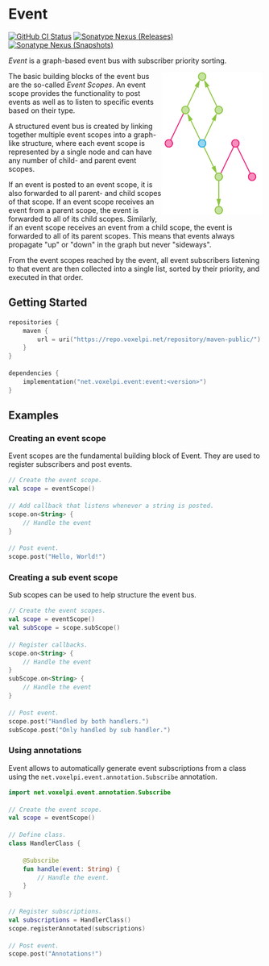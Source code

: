 # Event

[![GitHub CI Status](https://img.shields.io/github/actions/workflow/status/voxelpi/event/ci.yml?branch=main&label=CI&style=for-the-badge)]()
[![Sonatype Nexus (Releases)](https://img.shields.io/nexus/r/net.voxelpi.event/event?server=https%3A%2F%2Frepo.voxelpi.net&nexusVersion=3&style=for-the-badge&label=stable&color=blue)]()
[![Sonatype Nexus (Snapshots)](https://img.shields.io/nexus/s/net.voxelpi.event/event?server=https%3A%2F%2Frepo.voxelpi.net&nexusVersion=3&style=for-the-badge&label=dev)]()

*Event* is a graph-based event bus with subscriber priority sorting.

<img width="200px" src="doc/img/event_propagation.png" align="right" alt="The propagation of an event">

The basic building blocks of the event bus are the so-called *Event Scopes*. 
An event scope provides the functionality to post events as well as to listen to specific events based on their type.

A structured event bus is created by linking together multiple event scopes into a graph-like structure,
where each event scope is represented by a single node and can have any number of child- and parent event scopes.

If an event is posted to an event scope, it is also forwarded to all parent- and child scopes of that scope. 
If an event scope receives an event from a parent scope, the event is forwarded to all of its child scopes. 
Similarly, if an event scope receives an event from a child scope, the event is forwarded to all of its parent scopes. 
This means that events always propagate "up" or "down" in the graph but never "sideways".

From the event scopes reached by the event, all event subscribers listening to that event are then collected 
into a single list, sorted by their priority, and executed in that order.
<br clear="right"/>

## Getting Started

```kotlin
repositories {
    maven {
        url = uri("https://repo.voxelpi.net/repository/maven-public/")
    }
}

dependencies {
    implementation("net.voxelpi.event:event:<version>")
}
```

## Examples

### Creating an event scope

Event scopes are the fundamental building block of Event.
They are used to register subscribers and post events.

```kotlin
// Create the event scope.
val scope = eventScope()

// Add callback that listens whenever a string is posted.
scope.on<String> {
    // Handle the event
}

// Post event.
scope.post("Hello, World!")

```

### Creating a sub event scope

Sub scopes can be used to help structure the event bus.

```kotlin
// Create the event scopes.
val scope = eventScope()
val subScope = scope.subScope()

// Register callbacks.
scope.on<String> {
    // Handle the event
}
subScope.on<String> {
    // Handle the event
}

// Post event.
scope.post("Handled by both handlers.")
subScope.post("Only handled by sub handler.")

```

### Using annotations

Event allows to automatically generate event subscriptions from a class
using the `net.voxelpi.event.annotation.Subscribe` annotation.

```kotlin
import net.voxelpi.event.annotation.Subscribe

// Create the event scope.
val scope = eventScope()

// Define class.
class HandlerClass {
    
    @Subscribe
    fun handle(event: String) {
        // Handle the event.
    }
}

// Register subscriptions.
val subscriptions = HandlerClass()
scope.registerAnnotated(subscriptions)

// Post event.
scope.post("Annotations!")

```
